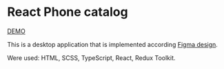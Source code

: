 # React Phone catalog

[DEMO](https://dimashm.github.io/react_phone-catalog/)

This is a desktop application that is implemented according [Figma design](https://www.figma.com/file/uEetgWenSRxk9jgiym6Yzp/Phone-catalog-redesign?node-id=1%3A2).

Were used: HTML, SCSS, TypeScript, React, Redux Toolkit.
